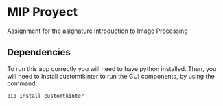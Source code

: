 # MIP Proyect
Assignment for the asignature Introduction to Image Processing

## Dependencies
To run this app correctly you will need to have python installed.
Then, you will need to install customtkinter to run the GUI components, by using the command:

```
pip install customtkinter
```
